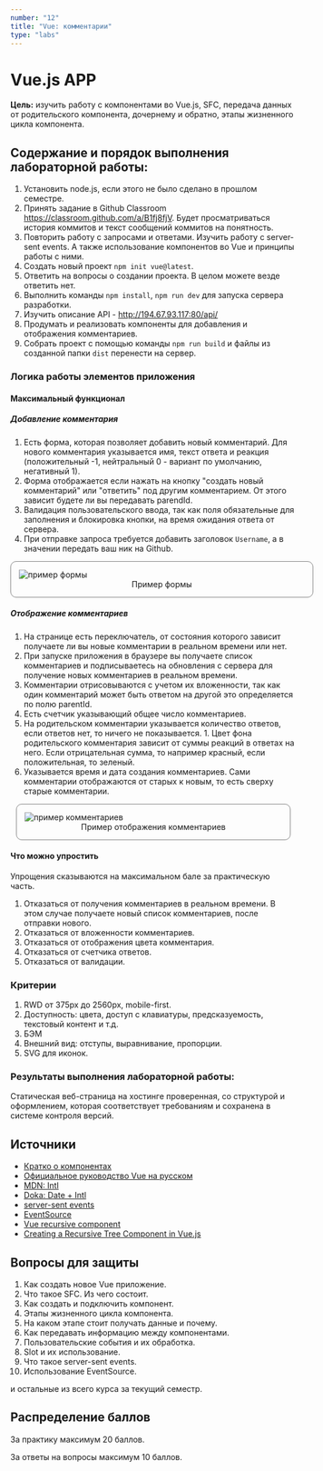```yaml
---
number: "12"
title: "Vue: комментарии"
type: "labs"
---
```


# Vue.js APP

**Цель:** изучить работу с компонентами во Vue.js, SFC, передача данных от родительского компонента, дочернему и обратно, этапы жизненного цикла компонента.

## Содержание и порядок выполнения лабораторной работы:

1. Установить node.js, если этого не было сделано в прошлом семестре.
1. Принять задание в Github Classroom https://classroom.github.com/a/B1fj8fjV. Будет просматриваться история коммитов и текст сообщений коммитов на понятность.
1. Повторить работу с запросами и ответами. Изучить работу с server-sent events. А также использование компонентов во Vue и принципы работы с ними.
1. Создать новый проект `npm init vue@latest`.
1. Ответить на вопросы о создании проекта. В целом можете везде ответить нет.
1. Выполнить команды `npm install`, `npm run dev` для запуска сервера разработки.
1. Изучить описание API - http://194.67.93.117:80/api/
1. Продумать и реализовать компоненты для добавления и отображения комментариев.
1. Собрать проект с помощью команды `npm run build` и файлы из созданной папки `dist` перенести на сервер.

### Логика работы элементов приложения

#### Максимальный функционал

##### Добавление комментария

1. Есть форма, которая позволяет добавить новый комментарий. Для нового комментария указывается имя, текст ответа и реакция (положительный -1, нейтральный 0 - вариант по умолчанию, негативный 1).
1. Форма отображается если нажать на кнопку "создать новый комментарий" или "ответить" под другим комментарием. От этого зависит будете ли вы передавать parendId.
1. Валидация пользовательского ввода, так как поля обязательные для заполнения и блокировка кнопки, на время ожидания ответа от сервера.
1. При отправке запроса требуется добавить заголовок `Username`, а в значении передать ваш ник на Github.

<figure style="border: 1px solid grey; border-radius: 10px; padding: 1em; width: 100%; margin-inline: auto;">
<img src="/web-course-site/comment.jpg" alt="пример формы" style="margin: 0 auto;">
<figcaption style="text-align: center">Пример формы</figcaption>
</figure>

##### Отображение комментариев

1. На странице есть переключатель, от состояния которого зависит получаете ли вы новые комментарии в реальном времени или нет.
1. При запуске приложения в браузере вы получаете список комментариев и подписываетесь на обновления с сервера для получение новых комментариев в реальном времени.
1. Комментарии отрисовываются с учетом их вложенности, так как один комментарий может быть ответом на другой это определяется по полю parentId.
1. Есть счетчик указывающий общее число комментариев.
1. На родительском комментарии указывается количество ответов, если ответов нет, то ничего не показывается. 1. Цвет фона родительского комментария зависит от суммы реакций в ответах на него. Если отрицательная сумма, то например красный, если положительная, то зеленый.
1. Указывается время и дата создания комментариев. Сами комментарии отображаются от старых к новым, то есть сверху старые комментарии.

<figure style="border: 1px solid grey; border-radius: 10px; padding: 1em; width: 90%; margin-inline: auto;">
<img src="/web-course-site/show-comments.jpg" alt="пример комментариев" style="margin: 0 auto;">
<figcaption style="text-align: center">Пример отображения комментариев</figcaption>
</figure>

#### Что можно упростить

Упрощения сказываются на максимальном бале за практическую часть.

1. Отказаться от получения комментариев в реальном времени. В этом случае получаете новый список комментариев, после отправки нового.
1. Отказаться от вложенности комментариев.
1. Отказаться от отображения цвета комментария.
1. Отказаться от счетчика ответов.
1. Отказаться от валидации.

### Критерии

1. RWD от 375px до 2560px, mobile-first.
1. Доступность: цвета, доступ с клавиатуры, предсказуемость, текстовый контент и т.д.
1. БЭМ
1. Внешний вид: отступы, выравнивание, пропорции.
1. SVG для иконок.

### Результаты выполнения лабораторной работы:

Статическая веб-страница на хостинге проверенная, со структурой и оформлением, которая соответствует требованиям и сохранена в системе контроля версий.

## Источники

- [Кратко о компонентах](https://vuejs.org/guide/essentials/component-basics.html)
- [Официальное руководство Vue на русском](https://v3.ru.vuejs.org/ru/guide/introduction.html)
- [MDN: Intl](https://developer.mozilla.org/ru/docs/Web/JavaScript/Reference/Global_Objects/Intl)
- [Doka: Date + Intl](https://doka.guide/js/date/)
- [server-sent events](https://developer.mozilla.org/ru/docs/Web/API/Server-sent_events/Using_server-sent_events)
- [EventSource](https://developer.mozilla.org/en-US/docs/Web/API/EventSource)
- [Vue recursive component](https://blog.logrocket.com/rendering-nested-comments-recursive-components-vue/)
- [Creating a Recursive Tree Component in Vue.js](https://www.digitalocean.com/community/tutorials/vuejs-recursive-components)

## Вопросы для защиты

1. Как создать новое Vue приложение.
1. Что такое SFC. Из чего состоит.
1. Как создать и подключить компонент.
1. Этапы жизненного цикла компонента.
1. На каком этапе стоит получать данные и почему.
1. Как передавать информацию между компонентами.
1. Пользовательские события и их обработка.
1. Slot и их использование.
1. Что такое server-sent events.
1. Использование EventSource.

и остальные из всего курса за текущий семестр.

## Распределение баллов

За практику максимум 20 баллов.

За ответы на вопросы максимум 10 баллов.
